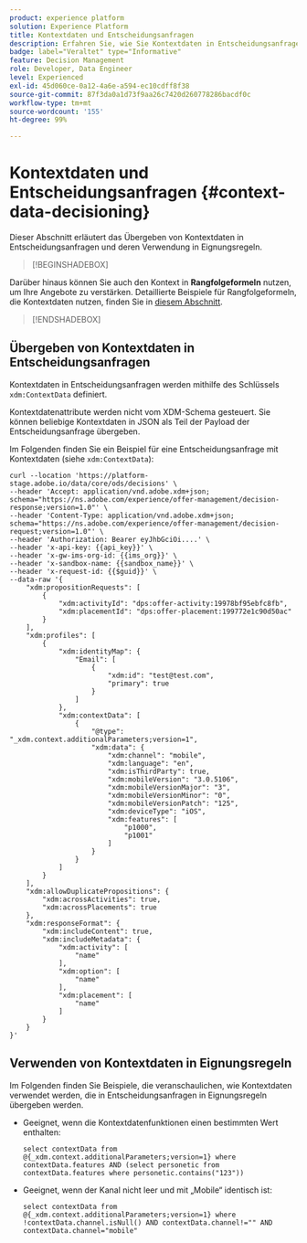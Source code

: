 ```yaml
---
product: experience platform
solution: Experience Platform
title: Kontextdaten und Entscheidungsanfragen
description: Erfahren Sie, wie Sie Kontextdaten in Entscheidungsanfragen übergeben.
badge: label="Veraltet" type="Informative"
feature: Decision Management
role: Developer, Data Engineer
level: Experienced
exl-id: 45d060ce-0a12-4a6e-a594-ec10cdff8f38
source-git-commit: 87f3da0a1d73f9aa26c7420d260778286bacdf0c
workflow-type: tm+mt
source-wordcount: '155'
ht-degree: 99%

---
```


# Kontextdaten und Entscheidungsanfragen {#context-data-decisioning}

Dieser Abschnitt erläutert das Übergeben von Kontextdaten in Entscheidungsanfragen und deren Verwendung in Eignungsregeln.

>[!BEGINSHADEBOX]

Darüber hinaus können Sie auch den Kontext in **Rangfolgeformeln** nutzen, um Ihre Angebote zu verstärken. Detaillierte Beispiele für Rangfolgeformeln, die Kontextdaten nutzen, finden Sie in [diesem Abschnitt](../offers/ranking/create-ranking-formulas.md#context-data).

>[!ENDSHADEBOX]

## Übergeben von Kontextdaten in Entscheidungsanfragen

Kontextdaten in Entscheidungsanfragen werden mithilfe des Schlüssels `xdm:ContextData` definiert.

Kontextdatenattribute werden nicht vom XDM-Schema gesteuert. Sie können beliebige Kontextdaten in JSON als Teil der Payload der Entscheidungsanfrage übergeben.

Im Folgenden finden Sie ein Beispiel für eine Entscheidungsanfrage mit Kontextdaten (siehe `xdm:ContextData`):

```
curl --location 'https://platform-stage.adobe.io/data/core/ods/decisions' \
--header 'Accept: application/vnd.adobe.xdm+json; schema="https://ns.adobe.com/experience/offer-management/decision-response;version=1.0"' \
--header 'Content-Type: application/vnd.adobe.xdm+json; schema="https://ns.adobe.com/experience/offer-management/decision-request;version=1.0"' \
--header 'Authorization: Bearer eyJhbGciOi....' \
--header 'x-api-key: {{api_key}}' \
--header 'x-gw-ims-org-id: {{ims_org}}' \
--header 'x-sandbox-name: {{sandbox_name}}' \
--header 'x-request-id: {{$guid}}' \
--data-raw '{
    "xdm:propositionRequests": [
        {
            "xdm:activityId": "dps:offer-activity:19978bf95ebfc8fb",
            "xdm:placementId": "dps:offer-placement:199772e1c90d50ac"
        }
    ],
    "xdm:profiles": [
        {
            "xdm:identityMap": {
                "Email": [
                    {
                        "xdm:id": "test@test.com",
                        "primary": true
                    }
                ]
            },
            "xdm:contextData": [
                {
                    "@type": "_xdm.context.additionalParameters;version=1",
                    "xdm:data": {
                        "xdm:channel": "mobile",
                        "xdm:language": "en",
                        "xdm:isThirdParty": true,
                        "xdm:mobileVersion": "3.0.5106",
                        "xdm:mobileVersionMajor": "3",
                        "xdm:mobileVersionMinor": "0",
                        "xdm:mobileVersionPatch": "125",
                        "xdm:deviceType": "iOS",
                        "xdm:features": [
                            "p1000",
                            "p1001"
                        ]
                    }
                }
            ]
        }
    ],
    "xdm:allowDuplicatePropositions": {
        "xdm:acrossActivities": true,
        "xdm:acrossPlacements": true
    },
    "xdm:responseFormat": {
        "xdm:includeContent": true,
        "xdm:includeMetadata": {
            "xdm:activity": [
                "name"
            ],
            "xdm:option": [
                "name"
            ],
            "xdm:placement": [
                "name"
            ]
        }
    }
}'
```

## Verwenden von Kontextdaten in Eignungsregeln

Im Folgenden finden Sie Beispiele, die veranschaulichen, wie Kontextdaten verwendet werden, die in Entscheidungsanfragen in Eignungsregeln übergeben werden.

* Geeignet, wenn die Kontextdatenfunktionen einen bestimmten Wert enthalten:

  ```
  select contextData from @{_xdm.context.additionalParameters;version=1} where contextData.features AND (select personetic from contextData.features where personetic.contains("123"))
  ```

* Geeignet, wenn der Kanal nicht leer und mit „Mobile“ identisch ist:

  ```
  select contextData from @{_xdm.context.additionalParameters;version=1} where !contextData.channel.isNull() AND contextData.channel!="" AND contextData.channel="mobile"
  ```
